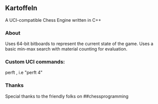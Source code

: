 ## Kartoffeln
A UCI-compatible Chess Engine written in C++

### About
Uses 64-bit bitboards to represent the current state of the game. Uses a basic min-max search with material counting for evaluation.

### Custom UCI commands:
perft <depth>, i.e "perft 4"

### Thanks
Special thanks to the friendly folks on ##chessprogramming
